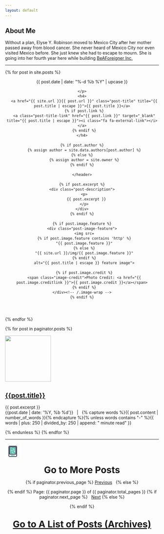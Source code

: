 ```yaml
---
layout: default
---
```


## About Me

Without a plan, Elyse Y. Robinson moved to Mexico City after her mother passed away from blood cancer. She never heard of Mexico City nor even visited Mexico before. She just knew she had to escape to mourn. She is going into her fourth year here while building <a href="https://www.beaforeigner.com">BeAForeigner Inc.</a>

<hr>

{% for post in site.posts %}
<section class="post">
  <header class="post-header">
    <p class="post-meta">
      <span class="post-date">
        {{ post.date | date: "%-d %b %Y" | upcase }}
      </span>

    </p>
    <h4>
      <a href="{{ site.url }}{{ post.url }}" class="post-title" title="{{ post.title | escape }}">{{ post.title }}</a>
      {% if post.link %}
      <a class="post-title-link" href="{{ post.link }}" target="_blank" title="{{ post.title | escape }}"><i class="fa fa-external-link"></i></a>
      {% endif %}
    </h4>

    {% if post.author %}
      {% assign author = site.data.authors[post.author] %}
    {% else %}
      {% assign author = site.owner %}
    {% endif %}

    </header>

    {% if post.excerpt %}
    <div class="post-description">
      <p>
        {{ post.excerpt }}
      </p>
    </div>
    {% endif %}

    {% if post.image.feature %}
    <div class="post-image-feature">
      <img src=
      {% if post.image.feature contains 'http' %}
      "{{ post.image.feature }}"
      {% else %}
      "{{ site.url }}/img/{{ post.image.feature }}"
      {% endif %}
      alt="{{ post.title | escape }} feature image">

      {% if post.image.credit %}
      <span class="image-credit">Photo Credit: <a href="{{ post.image.creditlink }}">{{ post.image.credit }}</a></span>
      {% endif %}
    </div><!-- /.image-wrap -->
    {% endif %}

</section>
{% endfor %}

{% for post in paginator.posts %}

<a name="top"><img src="{{ post.thumbnail }}" width="150" height="150"></a>
<h2><a href="{{post.url | prepend: site.baseurl}}">{{post.title}}</a></h2>
{{ post.excerpt }}<br>
{{post.date | date: '%Y, %b %d'}} &nbsp; | &nbsp;
{% capture words %}{{ post.content | number_of_words }}{% endcapture %}{% unless words contains "-" %}{{ words | plus: 250 | divided_by: 250 | append: " minute read" }}

{% endunless %}
{% endfor %}

<hr>

<img src="/img/readmore.gif" width="50" height="50" alt="Read More"><div style="text-align: center; font-size: 30px; font-weight: bold;">Go to More Posts</div>
<!-- Pagination links -->
<div style="text-align: center; font-weight: bold italic;">
  {% if paginator.previous_page %}
    <a href="{{ paginator.previous_page_path }}" class="previous">Previous</a> &nbsp;
  {% else %}

  {% endif %}
    Page: {{ paginator.page }} of {{ paginator.total_pages }}
  {% if paginator.next_page %}
     &nbsp; <a href="{{ paginator.next_page_path }}" class="next">Next</a>
  {% else %}

  {% endif %}
</div>
  <br>
   <div style="text-align: center; font-size: 30px; font-weight: bold;"><a href="https://elyserobinson.com/archives">Go to A List of Posts (Archives)</a>
</div>
